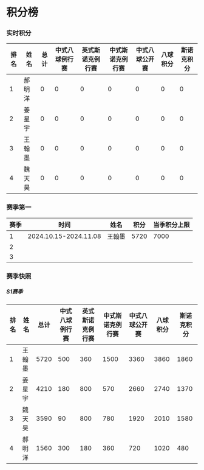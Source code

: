 # 积分榜

### 实时积分

| 排名 | 姓名   | 总计 | 中式八球例行赛 | 英式斯诺克例行赛 | 中式斯诺克例行赛 | 中式八球公开赛 | 八球积分 | 斯诺克积分 |
| ---- | ------ | ---- | -------------- | ---------------- | ---------------- | -------------- | -------- | ---------- |
| 1    | 郝明洋 | 0 | 0            | 0              | 0              | 0          | 0   | 0       |
| 2    | 姜星宇 | 0 | 0            | 0              | 0              | 0          | 0   | 0       |
| 3    | 王翰墨 | 0 | 0            | 0              | 0              | 0          | 0   | 0       |
| 4    | 魏天昊 | 0 | 0            | 0              | 0              | 0          | 0   | 0       |

### 赛季第一

| 赛季 | 时间                  | 姓名   | 积分 | 当季积分上限  |
| ---- | -------------------- | ------ | ---- | ------------ |
| 1    | 2024.10.15-2024.11.08 | 王翰墨 | 5720 | 7000         |
| 2    |            |      |      |              |
| 3    |            |      |      |              |

### 赛季快照

##### S1赛季

| 排名 | 姓名   | 总计 | 中式八球例行赛 | 英式斯诺克例行赛 | 中式斯诺克例行赛 | 中式八球公开赛 | 八球积分 | 斯诺克积分 |
| ---- | ------ | ---- | -------------- | ---------------- | ---------------- | -------------- | -------- | ---------- |
| 1    | 王翰墨 | 5720 | 500            | 360              | 1500             | 3360           | 3860     | 1860       |
| 2    | 姜星宇 | 4210 | 180            | 800              | 570              | 2660           | 2740     | 1370       |
| 3    | 魏天昊 | 3590 | 90             | 800              | 780              | 1920           | 2010     | 1580       |
| 4    | 郝明洋 | 1560 | 300            | 180              | 360              | 720            | 1020     | 480        |

